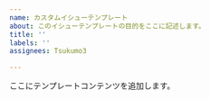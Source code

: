 ```yaml
---
name: カスタムイシューテンプレート
about: このイシューテンプレートの目的をここに記述します。
title: ''
labels: ''
assignees: Tsukumo3

---
```


ここにテンプレートコンテンツを追加します。
